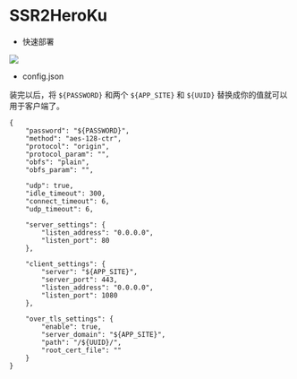 # SSR2HeroKu

* 快速部署

[![](https://www.herokucdn.com/deploy/button.png)](https://heroku.com/deploy?template=https://github.com/ssrlive/examples11/tree/master)


* config.json

装完以后，将 `${PASSWORD}` 和两个 `${APP_SITE}` 和 `${UUID}` 替换成你的值就可以用于客户端了。

```
{
    "password": "${PASSWORD}",
    "method": "aes-128-ctr",
    "protocol": "origin",
    "protocol_param": "",
    "obfs": "plain",
    "obfs_param": "",

    "udp": true,
    "idle_timeout": 300,
    "connect_timeout": 6,
    "udp_timeout": 6,

    "server_settings": {
        "listen_address": "0.0.0.0",
        "listen_port": 80
    },

    "client_settings": {
        "server": "${APP_SITE}",
        "server_port": 443,
        "listen_address": "0.0.0.0",
        "listen_port": 1080
    },

    "over_tls_settings": {
        "enable": true,
        "server_domain": "${APP_SITE}",
        "path": "/${UUID}/",
        "root_cert_file": ""
    }
}
```
